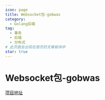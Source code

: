 ```yaml
---
icon: page
title: Websocket包-gobwas
category:
  - Golang后端
tag:
  - 事务
  - 后端
  - 分布式
# 此页面会出现在首页的文章板块中
star: true
---
```

# Websocket包-gobwas

[项目地址](https://github.com/gobwas/ws)
